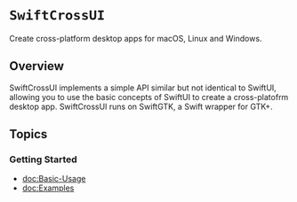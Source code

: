 # ``SwiftCrossUI``

Create cross-platform desktop apps for macOS, Linux and Windows.

## Overview

SwiftCrossUI implements a simple API similar but not identical to SwiftUI, allowing you to use the basic concepts of SwiftUI to create a cross-platofrm desktop app. SwiftCrossUI runs on SwiftGTK, a Swift wrapper for GTK+.

## Topics

### Getting Started

- <doc:Basic-Usage>
- <doc:Examples>
